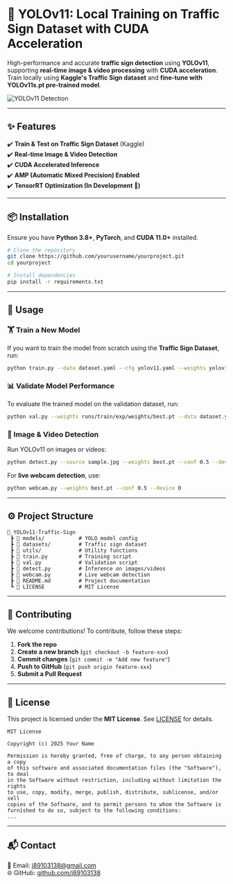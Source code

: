 # 🚀 YOLOv11: Local Training on Traffic Sign Dataset with CUDA Acceleration  

High-performance and accurate **traffic sign detection** using **YOLOv11**, supporting **real-time image & video processing** with **CUDA acceleration**. Train locally using **Kaggle's Traffic Sign dataset** and **fine-tune with YOLOv11s.pt pre-trained model**.  

![YOLOv11 Detection](https://github.com/yourusername/yourproject/raw/main/demo.gif)

---

## ✨ Features  
✔️ **Train & Test on Traffic Sign Dataset** (Kaggle)  
✔️ **Real-time Image & Video Detection**  
✔️ **CUDA Accelerated Inference**  
✔️ **AMP (Automatic Mixed Precision) Enabled**  
✔️ **TensorRT Optimization (In Development 🚧)**  

---

## 📦 Installation  

Ensure you have **Python 3.8+**, **PyTorch**, and **CUDA 11.0+** installed.  

```sh
# Clone the repository
git clone https://github.com/yourusername/yourproject.git
cd yourproject

# Install dependencies
pip install -r requirements.txt
```

---

## 🔧 Usage  

### 🏋️ Train a New Model  
If you want to train the model from scratch using the **Traffic Sign Dataset**, run:  

```sh
python train.py --data dataset.yaml --cfg yolov11.yaml --weights yolov11s.pt --device 0
```

### 📊 Validate Model Performance  
To evaluate the trained model on the validation dataset, run:  

```sh
python val.py --weights runs/train/exp/weights/best.pt --data dataset.yaml
```

### 🎥 Image & Video Detection  
Run YOLOv11 on images or videos:  

```sh
python detect.py --source sample.jpg --weights best.pt --conf 0.5 --device 0
```

For **live webcam detection**, use:  

```sh
python webcam.py --weights best.pt --conf 0.5 --device 0
```

---

## ⚙️ Project Structure  

```
📂 YOLOv11-Traffic-Sign
 ┣ 📂 models/           # YOLO model config
 ┣ 📂 datasets/         # Traffic sign dataset
 ┣ 📂 utils/            # Utility functions
 ┣ 📄 train.py          # Training script
 ┣ 📄 val.py            # Validation script
 ┣ 📄 detect.py         # Inference on images/videos
 ┣ 📄 webcam.py         # Live webcam detection
 ┣ 📄 README.md         # Project documentation
 ┗ 📄 LICENSE           # MIT License
```

---

## 🤝 Contributing  

We welcome contributions! To contribute, follow these steps:  

1. **Fork the repo**  
2. **Create a new branch** (`git checkout -b feature-xxx`)  
3. **Commit changes** (`git commit -m "Add new feature"`)  
4. **Push to GitHub** (`git push origin feature-xxx`)  
5. **Submit a Pull Request**  

---

## 📜 License  

This project is licensed under the **MIT License**. See [LICENSE](LICENSE) for details.  

```
MIT License

Copyright (c) 2025 Your Name

Permission is hereby granted, free of charge, to any person obtaining a copy
of this software and associated documentation files (the "Software"), to deal
in the Software without restriction, including without limitation the rights
to use, copy, modify, merge, publish, distribute, sublicense, and/or sell
copies of the Software, and to permit persons to whom the Software is
furnished to do so, subject to the following conditions:
...
```

---

## 📬 Contact  

📧 Email: [j89103138@gmail.com](mailto:j89103138@gmail.com)  
🌐 GitHub: [github.com/j89103138](https://github.com/j89103138)  
```